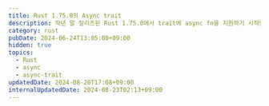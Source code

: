```yaml
---
title: Rust 1.75.0의 Async trait
description: 작년 말 릴리즈된 Rust 1.75.0에서 trait에 async fn을 지원하기 시작했습니다. 하지만 공개 trait에서는 이를 사용하는 걸 권장하지 않는데요. Rust의 async 문법 작동 방식을 간단히 알아보고, 왜 공개 trait에서 async 키워드 사용이 권장되지 않는지 알아봅시다.
category: rust
pubDate: 2024-06-24T13:05:00+09:00
hidden: true
topics:
  - Rust
  - async
  - async-trait
updatedDate: 2024-08-20T17:08+09:00
internalUpdatedDate: 2024-08-23T02:13+09:00
---
```

